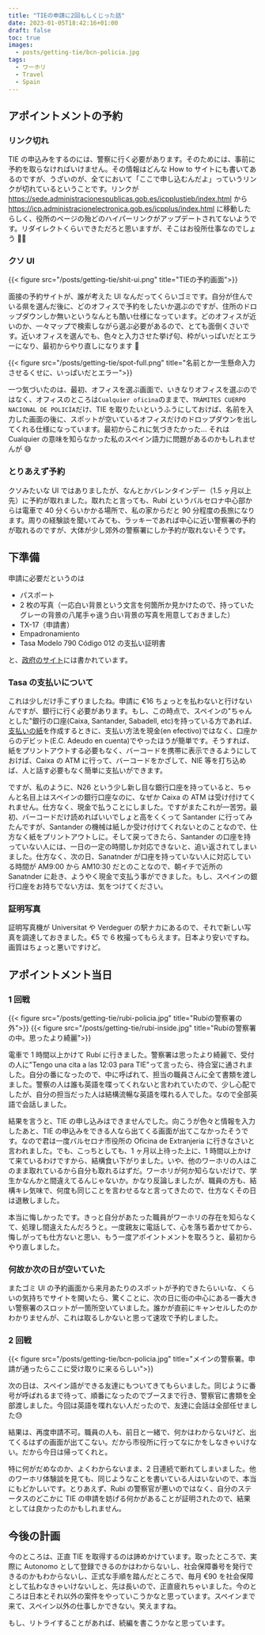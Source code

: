 ```yaml
---
title: "TIEの申請に2回もしくじった話"
date: 2023-01-05T18:42:16+01:00
draft: false
toc: true
images:
  - posts/getting-tie/bcn-policia.jpg
tags:
  - ワーホリ
  - Travel
  - Spain
---
```


## アポイントメントの予約

### リンク切れ

TIE の申込みをするのには、警察に行く必要があります。そのためには、事前に予約を取らなければいけません。その情報はどんな How to サイトにも書いてあるのですが、うざいのが、全てにおいて「ここで申し込むんだよ」っていうリンクが切れているということです。リンクが https://sede.administracionespublicas.gob.es/icpplustieb/index.html から https://icp.administracionelectronica.gob.es/icpplus/index.html に移動したらしく、役所のページの殆どのハイパーリンクがアップデートされてないようです。リダイレクトくらいできただろと思いますが、そこはお役所仕事なのでしょう 🤷‍♀️

### クソ UI

{{< figure src="/posts/getting-tie/shit-ui.png" title="TIEの予約画面">}}

面接の予約サイトが、誰が考えた UI なんだってくらいゴミです。自分が住んでいる県を選んだ後に、どのオフィスで予約をしたいか選ぶのですが、住所のドロップダウンしか無いというなんとも酷い仕様になっています。どのオフィスが近いのか、一々マップで検索しながら選ぶ必要があるので、とても面倒くさいです。近いオフィスを選んでも、色々と入力させた挙げ句、枠がいっぱいだとエラーになり、最初からやり直しになります 🤬

{{< figure src="/posts/getting-tie/spot-full.png" title="名前とか一生懸命入力させるくせに、いっぱいだとエラー">}}

一つ気づいたのは、最初、オフィスを選ぶ画面で、いきなりオフィスを選ぶのではなく、オフィスのところは`Cualquier oficina`のままで、`TRÁMITES CUERPO NACIONAL DE POLICÍA`だけ、TIE を取りたいというふうにしておけば、名前を入力した画面の後に、スポットが空いているオフィスだけのドロップダウンを出してくれる仕様になっています。最初からこれに気づきたかった… それは Cualquier の意味を知らなかった私のスペイン語力に問題があるのかもしれませんが 😅

### とりあえず予約

クソみたいな UI ではありましたが、なんとかバレンタインデー（1.5 ヶ月以上先）に予約が取れました。取れたと言っても、Rubí というバルセロナ中心部からは電車で 40 分くらいかかる場所で、私の家からだと 90 分程度の長旅になります。周りの経験談を聞いてみても、ラッキーであれば中心に近い警察署の予約が取れるのですが、大体が少し郊外の警察署にしか予約が取れないそうです。

## 下準備

申請に必要だというのは

- パスポート
- 2 枚の写真（一応白い背景という文言を何箇所か見かけたので、持っていたグレーの背景の八尾手ゃ違う白い背景の写真を用意しておきました）
- TX-17（申請書）
- Empadronamiento
- Tasa Modelo 790 Código 012 の支払い証明書

と、[政府のサイト](https://extranjeros.inclusion.gob.es/es/InformacionInteres/InformacionProcedimientos/Ciudadanosnocomunitarios/hoja092/index.html)には書かれています。

### Tasa の支払いについて

これは少しだけ手こずりましたね。申請に €16 ちょっとを払わないと行けないんですが、銀行に行く必要があります。もし、この時点で、スペインの"ちゃんとした"銀行の口座(Caixa, Santander, Sabadell, etc)を持っている方であれば、[支払いの紙](https://sede.policia.gob.es:38089/Tasa790_012/ImpresoRellenar)を作成するときに、支払い方法を現金(en efectivo)ではなく、口座からのデビット(E.C. Adeudo en cuenta)でやったほうが簡単です。そうすれば、紙をプリントアウトする必要もなく、バーコードを携帯に表示できるようにしておけば、Caixa の ATM に行って、バーコードをかざして、NIE 等を打ち込めば、人と話す必要もなく簡単に支払いができます。

ですが、私のように、N26 という少し新し目な銀行口座を持っていると、ちゃんと名目上はスペインの銀行口座なのに、なぜか Caixa の ATM は受け付けてくれません。仕方なく、現金で払うことにしました。ですがまたこれが一苦労。最初、バーコードだけ読めればいいでしょと高をくくって Santander に行ってみたんですが、Santander の機械は紙しか受け付けてくれないとのことなので、仕方なく紙をプリントアウトしに。そして戻ってきたら、Santander の口座を持っていない人には、一日の一定の時間しか対応できないと、追い返されてしまいました。仕方なく、次の日、Sanatnder が口座を持っていない人に対応している時間が AM9:00 から AM10:30 だとのことなので、朝イチで近所の Sanatnder に赴き、ようやく現金で支払う事ができました。もし、スペインの銀行口座をお持ちでない方は、気をつけてください。

### 証明写真

証明写真機が Universitat や Verdeguer の駅ナカにあるので、それで新しい写真を調達しておきました。€5 で 6 枚撮ってもらえます。日本より安いですね。画質はちょっと悪いですけど。

## アポイントメント当日

### 1 回戦

{{< figure src="/posts/getting-tie/rubi-policia.jpg" title="Rubíの警察署の外">}}
{{< figure src="/posts/getting-tie/rubi-inside.jpg" title="Rubíの警察署の中。思ったより綺麗">}}

電車で 1 時間以上かけて Rubí に行きました。警察署は思ったより綺麗で、受付の人に"Tengo una cita a las 12:03 para TIE"って言ったら、待合室に通されました。自分の番になったので、中に呼ばれて、担当の職員さんに全て書類を渡しました。警察の人は誰も英語を喋ってくれないと言われていたので、少し心配でしたが、自分の担当だった人は結構流暢な英語を喋れる人でした。なので全部英語で会話しました。

結果を言うと、TIE の申し込みはできませんでした。向こうが色々と情報を入力したあと、TIE の申込みをできる人なら出てくる画面が出てこなかったそうです。なので君は一度バルセロナ市役所の Oficina de Extranjeria に行きなさいと言われました。でも、こっちとしても、1 ヶ月以上待った上に、1 時間以上かけて来ているわけですから、結構食い下がりました。いや、他のワーホリの人はこのまま取れているから自分も取れるはずだ。ワーホリが何か知らないだけで、学生かなんかと間違えてるんじゃないか。かなり反論しましたが、職員の方も、結構キレ気味で、何度も同じことを言わせるなと言ってきたので、仕方なくその日は退散しました。

本当に悔しかったです。きっと自分があたった職員がワーホリの存在を知らなくて、処理し間違えたんだろうと。一度親友に電話して、心を落ち着かせてから、悔しがっても仕方ないと思い、もう一度アポイントメントを取ろうと、最初からやり直しました。

### 何故か次の日が空いていた

またゴミ UI の予約画面から来月あたりのスポットが予約できたらいいな、くらいの気持ちでサイトを開いたら、驚くことに、次の日に街の中心にある一番大きい警察署のスロットが一箇所空いていました。誰かが直前にキャンセルしたのかわかりませんが、これは取るしかないと思って速攻で予約しました。

### 2 回戦

{{< figure src="/posts/getting-tie/bcn-policia.jpg" title="メインの警察署。申請が通ったらここに受け取りに来るらしい">}}

次の日は、スペイン語ができる友達にもついてきてもらいました。同じように番号が呼ばれるまで待って、順番になったのでブースまで行き、警察官に書類を全部渡しました。今回は英語を喋れない人だったので、友達に会話は全部任せました:sweat:

結果は、再度申請不可。職員の人も、前日と一緒で、何かはわからないけど、出てくるはずの画面が出てこない。だから市役所に行ってなにかをしなきゃいけない。だから今日は帰ってくれと。

特に何がだめなのか、よくわからないまま、2 日連続で断れてしまいました。他のワーホリ体験談を見ても、同じようなことを書いている人はいないので、本当にもどかしいです。とりあえず、Rubi の警察官が悪いのではなく、自分のステータスのどこかに TIE の申請を妨げる何かがあることが証明されたので、結果としては良かったのかもしれません。

## 今後の計画

今のところは、正直 TIE を取得するのは諦めかけています。取ったところで、実際に Autonomo として登録できるのかはわからないし、社会保障番号を発行できるのかもわからないし、正式な手順を踏んだところで、毎月 €90 を社会保障として払わなきゃいけないしと、先は長いので、正直疲れちゃいました。今のところは日本とそれ以外の案件をやっていこうかなと思っています。スペインまで来て、スペイン以外の仕事しかできない。笑えますね。

もし、リトライすることがあれば、続編を書こうかなと思っています。
